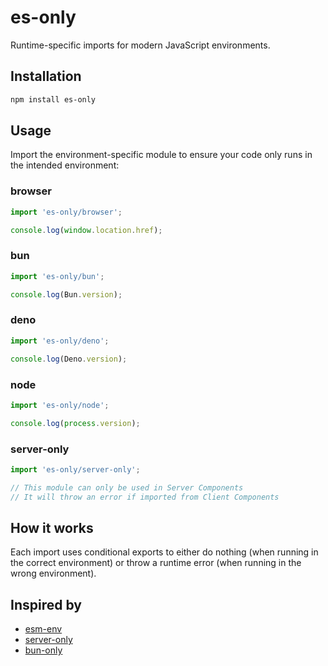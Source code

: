 # es-only

Runtime-specific imports for modern JavaScript environments.

## Installation

```bash
npm install es-only
```

## Usage

Import the environment-specific module to ensure your code only runs in the intended environment:

### browser

```ts
import 'es-only/browser';

console.log(window.location.href);
```

### bun

```ts
import 'es-only/bun';

console.log(Bun.version);
```

### deno

```ts
import 'es-only/deno';

console.log(Deno.version);
```

### node

```ts
import 'es-only/node';

console.log(process.version);
```

### server-only

```ts
import 'es-only/server-only';

// This module can only be used in Server Components
// It will throw an error if imported from Client Components
```

## How it works

Each import uses conditional exports to either do nothing (when running in the correct environment) or throw a runtime error (when running in the wrong environment).

## Inspired by

- [esm-env](https://www.npmjs.com/package/esm-env)
- [server-only](https://www.npmjs.com/package/server-only)
- [bun-only](https://www.npmjs.com/package/bun-only)
